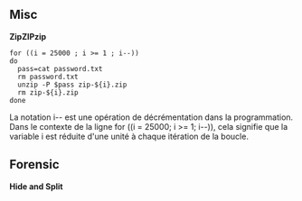 ## Misc
**ZipZIPzip**
```
for ((i = 25000 ; i >= 1 ; i--))
do
  pass=cat password.txt
  rm password.txt
  unzip -P $pass zip-${i}.zip
  rm zip-${i}.zip
done
```
La notation i-- est une opération de décrémentation dans la programmation. Dans le contexte de la ligne for ((i = 25000; i >= 1; i--)), cela signifie que la variable i est réduite d'une unité à chaque itération de la boucle.

## Forensic
**Hide and Split**